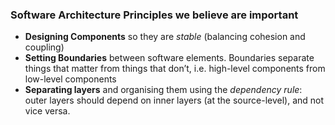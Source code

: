 ### Software Architecture Principles we believe are important

 - **Designing Components** so they are *stable* (balancing cohesion and coupling)
 - **Setting Boundaries** between software elements. Boundaries  separate things that matter from things that don’t, i.e. high-level components from low-level components
 - **Separating layers** and organising them using the *dependency rule*: outer layers should depend on inner layers (at the source-level), and not vice versa.
